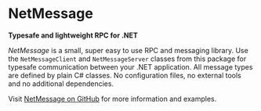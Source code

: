 # NetMessage
**Typesafe and lightweight RPC for .NET**

*NetMessage* is a small, super easy to use RPC and messaging library. Use the `NetMessageClient` and `NetMessageServer` classes
from this package for typesafe communication between your .NET application. All message types are defined by plain C# classes.
No configuration files, no external tools and no additional dependencies.

Visit [NetMessage on GitHub](https://github.com/till-f/NetMessage "NetMessage on GitHub") for more information and examples.
